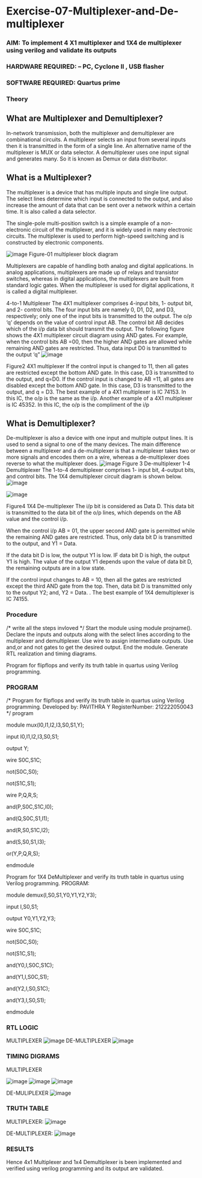 # Exercise-07-Multiplexer-and-De-multiplexer
### AIM: To implement 4 X1 multiplexer and 1X4 de multiplexer using verilog and validate its outputs
### HARDWARE REQUIRED:  – PC, Cyclone II , USB flasher
### SOFTWARE REQUIRED:   Quartus prime
### Theory

## What are Multiplexer and Demultiplexer?
In-network transmission, both the multiplexer and demultiplexer are combinational circuits. A multiplexer selects an input from several inputs then it is transmitted in the form of a single line. An alternative name of the multiplexer is MUX or data selector. A demultiplexer uses one input signal and generates many. So it is known as Demux or data distributor.

## What is a Multiplexer?
The multiplexer is a device that has multiple inputs and single line output. The select lines determine which input is connected to the output, and also increase the amount of data that can be sent over a network within a certain time. It is also called a data selector.

The single-pole multi-position switch is a simple example of a non-electronic circuit of the multiplexer, and it is widely used in many electronic circuits. The multiplexer is used to perform high-speed switching and is constructed by electronic components.

![image](https://user-images.githubusercontent.com/36288975/170912485-73c395c7-23c0-4e78-a53d-a2f0d07d9662.png)
          Figure-01 multiplexer block diagram 

Multiplexers are capable of handling both analog and digital applications. In analog applications, multiplexers are made up of relays and transistor switches, whereas in digital applications, the multiplexers are built from standard logic gates. When the multiplexer is used for digital applications, it is called a digital multiplexer.

4-to-1 Multiplexer
The 4X1 multiplexer comprises 4-input bits, 1- output bit, and 2- control bits. The four input bits are namely 0, D1, D2, and D3, respectively; only one of the input bits is transmitted to the output. The o/p ‘q’ depends on the value of control input AB. The control bit AB decides which of the i/p data bit should transmit the output. The following figure shows the 4X1 multiplexer circuit diagram using AND gates. For example, when the control bits AB =00, then the higher AND gates are allowed while remaining AND gates are restricted. Thus, data input D0 is transmitted to the output ‘q”
![image](https://user-images.githubusercontent.com/36288975/170912568-3598c60a-5035-41f3-b0c4-ccedba13aca5.png)


Figure2 4X1 multiplexer 
If the control input is changed to 11, then all gates are restricted except the bottom AND gate. In this case, D3 is transmitted to the output, and q=D0. If the control input is changed to AB =11, all gates are disabled except the bottom AND gate. In this case, D3 is transmitted to the output, and q = D3. The best example of a 4X1 multiplexer is IC 74153. In this IC, the o/p is the same as the i/p. Another example of a 4X1 multiplexer is IC 45352. In this IC, the o/p is the compliment of the i/p


## What is Demultiplexer?
De-multiplexer is also a device with one input and multiple output lines. It is used to send a signal to one of the many devices. The main difference between a multiplexer and a de-multiplexer is that a multiplexer takes two or more signals and encodes them on a wire, whereas a de-multiplexer does reverse to what the multiplexer does.
![image](https://user-images.githubusercontent.com/36288975/170912606-a30e4b74-1726-4430-b245-2c3c3d9c232d.png)
Figure 3 De-multiplexer 
1-4 Demultiplexer
The 1-to-4 demultiplexer comprises 1- input bit, 4-output bits, and control bits. The 1X4 demultiplexer circuit diagram is shown below.![image](https://user-images.githubusercontent.com/36288975/170912683-00fb746a-1d45-4023-91d1-3a70b841073c.png)

![image](https://user-images.githubusercontent.com/36288975/170912741-7cbd52af-7e0d-4be3-b5c6-6fb9c4eca7c9.png)

Figure4 1X4 De-multiplexer 
The i/p bit is considered as Data D. This data bit is transmitted to the data bit of the o/p lines, which depends on the AB value and the control i/p.

When the control i/p AB = 01, the upper second AND gate is permitted while the remaining AND gates are restricted. Thus, only data bit D is transmitted to the output, and Y1 = Data.

If the data bit D is low, the output Y1 is low. IF data bit D is high, the output Y1 is high. The value of the output Y1 depends upon the value of data bit D, the remaining outputs are in a low state.

If the control input changes to AB = 10, then all the gates are restricted except the third AND gate from the top. Then, data bit D is transmitted only to the output Y2; and, Y2 = Data. . The best example of 1X4 demultiplexer is IC 74155.

 
 
### Procedure
/* write all the steps invloved */
Start the module using module projname(). Declare the inputs and outputs along with the
select lines according to the multiplexer and demultiplexer. Use wire to assign intermediate
outputs. Use and,or and not gates to get the desired output. End the module. Generate RTL
realization and timing diagrams.

Program for flipflops and verify its truth table in quartus using Verilog
programming.



### PROGRAM 
/*
Program for flipflops  and verify its truth table in quartus using Verilog programming.
Developed by: PAVITHRA Y
RegisterNumber: 212222050043 
*/
program


module mux(I0,I1,I2,I3,S0,S1,Y);

input I0,I1,I2,I3,S0,S1;

output Y;

wire S0C,S1C;

not(S0C,S0);

not(S1C,S1);

wire P,Q,R,S;

and(P,S0C,S1C,I0);

and(Q,S0C,S1,I1);

and(R,S0,S1C,I2);

and(S,S0,S1,I3);

or(Y,P,Q,R,S);

endmodule

Program for 1X4 DeMultiplexer and verify its truth table in quartus using Verilog
programming.
PROGRAM:

module demux(I,S0,S1,Y0,Y1,Y2,Y3);

input I,S0,S1;

output Y0,Y1,Y2,Y3;

wire S0C,S1C;

not(S0C,S0);

not(S1C,S1);

and(Y0,I,S0C,S1C);

and(Y1,I,S0C,S1);

and(Y2,I,S0,S1C);

and(Y3,I,S0,S1);

endmodule

### RTL LOGIC  

MULTIPLEXER
![image](https://github.com/pavithra2200891/Exercise-07-Multiplexer-and-De-multiplexer/assets/128951583/c30ffd98-9955-41ec-9578-8a6eb0132c5a)
 DE-MULTIPLEXER
![image](https://github.com/pavithra2200891/Exercise-07-Multiplexer-and-De-multiplexer/assets/128951583/dc320951-7ec3-4498-9c8b-cb12b83dc688)





### TIMING DIGRAMS  
MULTIPLEXER

![image](https://github.com/pavithra2200891/Exercise-07-Multiplexer-and-De-multiplexer/assets/128951583/bcdc0fd9-5546-43ce-9c3e-9be7c05b3614)
![image](https://github.com/pavithra2200891/Exercise-07-Multiplexer-and-De-multiplexer/assets/128951583/1968c98d-b546-430c-9a59-8b5983c6e47d)
![image](https://github.com/pavithra2200891/Exercise-07-Multiplexer-and-De-multiplexer/assets/128951583/e0e4725a-49e4-4d46-8c7b-aea473c3a931)

DE-MULIPLEXER
![image](https://github.com/pavithra2200891/Exercise-07-Multiplexer-and-De-multiplexer/assets/128951583/7e68aa56-122e-4124-b21c-5d53e6e7bbff)





### TRUTH TABLE 
MULTIPLEXER:
![image](https://github.com/pavithra2200891/Exercise-07-Multiplexer-and-De-multiplexer/assets/128951583/b291a06e-172b-410e-9376-5a57704437b7)

DE-MULTIPLEXER:
![image](https://github.com/pavithra2200891/Exercise-07-Multiplexer-and-De-multiplexer/assets/128951583/34f38e4c-7d5c-4fa7-ba88-de762f099655)





### RESULTS 
Hence 4x1 Multiplexer and 1x4 Demultiplexer is been implemented and verified using
verilog programming and its output are validated.

